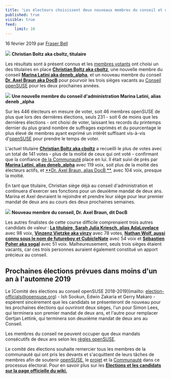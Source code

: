 ```yaml
---
title: 'Les électeurs choisissent deux nouveaux membres du conseil et un actuel titulaire pour le conseil openSUSE'
published: true
visible: true
feed:
    limit: 10
---
```


16 février 2019 par [Fraser Bell](https://news.opensuse.org/author/fraser_bell/)

![](https://news.opensuse.org/wp-content/uploads/2019/01/Christian_Boltz-300x282.jpeg)
**Christian Boltz aka cboltz, titulaire**

Les résultats sont à présent connus et les [membres votants](https://en.opensuse.org/openSUSE:Members) ont choisi un des titulaires en place **[Christian Boltz aka cboltz](https://news.opensuse.org/2019/01/21/2018-2019-opensuse-board-elections-meet-incumbent-christian-boltz/)**, une nouvelle membre du conseil [**Marina Latini aka deneb_alpha**](https://news.opensuse.org/2019/01/26/2018-2019-opensuse-board-elections-meet-marina-latini/), et un nouveau membre du conseil [**Dr. Axel Braun aka DocB**](https://news.opensuse.org/2019/01/22/21530/) pour pourvoir les trois sièges vacants au [Conseil openSUSE](https://en.opensuse.org/openSUSE:Board) pour les deux prochaines années.

![](https://news.opensuse.org/wp-content/uploads/2019/01/LatiniM-279x300.png)
**Une nouvelle membre du conseil d'administration Marina Latini, alias deneb _alpha**

Sur les 446 électeurs en mesure de voter, soit 46 membres openSUSE de plus que lors des dernières élections, seuls 231 - soit 6 de moins que les dernières élections - ont choisi de voter, laissant les records du printemps dernier du plus grand nombre de suffrages exprimés et du pourcentage le plus élevé de membres ayant exprimé un intérêt suffisant vis-à-vis d'[openSUSE](https://www.opensuse.org/) pour prendre le temps de voter.

L'actuel titulaire **[Christian Boltz aka cboltz](https://news.opensuse.org/2019/01/21/2018-2019-opensuse-board-elections-meet-incumbent-christian-boltz/)** a recueilli le plus de votes avec un total de 141 votes - plus de la moitié de ceux qui ont voté - confirmant que la confiance [de la Communauté](https://en.opensuse.org/openSUSE:Members) place en lui. Il était suivi de près par [**Marina Latini, alias deneb_alpha**](https://news.opensuse.org/2019/01/26/2018-2019-opensuse-board-elections-meet-marina-latini/) avec 119 voix, soit plus de la moitié des électeurs actifs, et [**Dr. Axel Braun, alias DocB **](https://news.opensuse.org/2019/01/22/21530/), avec 104 voix, presque la moitié.

En tant que titulaire, Christian siège déjà au conseil d'administration et continuera d'exercer ses fonctions pour un deuxième mandat de deux ans. Marina et Axel devraient le rejoindre et prendre leur siège pour leur premier mandat de deux ans au cours des deux prochaines semaines.

![](https://news.opensuse.org/wp-content/uploads/2019/01/DocB.png)
**Nouveau membre du conseil, Dr. Axel Braun, dit DocB**

Les autres finalistes de cette course difficile comprenaient trois autres candidats de valeur : [**La titulaire, Sarah Julia Kriesch, alias AdaLovelace**](https://news.opensuse.org/2019/01/23/2018-2019-opensuse-board-elections-meet-incumbent-sarah-julia-kriesch/) avec 98 voix, [**Vinzenz Vietzke aka vinzv**](https://news.opensuse.org/2019/01/25/2018-2019-opensuse-board-elections-meet-vinzenz-vietzke/) avec 78 votes, [**Nathan Wolf, aussi connu sous le nom de futureboy et CubicleNate**](https://news.opensuse.org/2019/01/26/2018-2019-opensuse-board-elections-meet-nathan-wolf/) avec 54 voix et [**Sébastien Poher aka sogal**](https://news.opensuse.org/2019/01/24/2018-2019-opensuse-board-elections-meet-sebastien-poher/) avec 51 voix. Malheureusement, seuls trois sièges étaient vacants, car ces trois personnes auraient également constitué un apport précieux au conseil.

Prochaines élections prévues dans moins d'un an à l'automne 2019
--------------------------------------------------

Le [Comité des élections au conseil openSUSE 2018-2019](mailto: election-officials@opensuse.org) - Ish Sookun, Edwin Zakaria et Gerry Makaro - espèrent sincèrement que les candidats se présenteront de nouveau pour les prochaines élections qui ouvriront deux sièges, l'un pour Simon Lees, qui terminera son premier mandat de deux ans, et l'autre pour remplacer Gertjan Lettink, qui terminera son deuxième mandat de deux ans au Conseil.

Les membres du conseil ne peuvent occuper que deux mandats consécutifs de deux ans selon les [règles openSUSE](https://fr.opensuse.org/openSUSE:Board_election_rules).

Le comité des élections souhaite remercier tous les membres de la communauté qui ont pris les devants et s'acquittent de leurs tâches de membres afin de soutenir [openSUSE](https://www.opensuse.org/), le [projet](https://en.opensuse.org/Portal:Project) et la [Communauté](https://fr.opensuse.org/openSUSE:Members) dans ce processus électoral. Pour en savoir plus sur les [**Elections et les candidats sur la page officielle du wiki.**](https://en.opensuse.org/openSUSE:Board_election)

